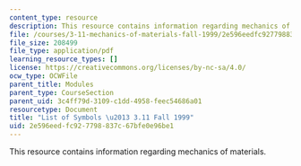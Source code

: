 ```yaml
---
content_type: resource
description: This resource contains information regarding mechanics of materials.
file: /courses/3-11-mechanics-of-materials-fall-1999/2e596eedfc927798837c67bfe0e96be1_MIT3_11F99_sym.pdf
file_size: 208499
file_type: application/pdf
learning_resource_types: []
license: https://creativecommons.org/licenses/by-nc-sa/4.0/
ocw_type: OCWFile
parent_title: Modules
parent_type: CourseSection
parent_uid: 3c4ff79d-3109-c1dd-4958-feec54686a01
resourcetype: Document
title: "List of Symbols \u2013 3.11 Fall 1999"
uid: 2e596eed-fc92-7798-837c-67bfe0e96be1
---
```

This resource contains information regarding mechanics of materials.